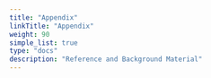 ```yaml
---
title: "Appendix"
linkTitle: "Appendix"
weight: 90
simple_list: true
type: "docs"
description: "Reference and Background Material"
---
```

